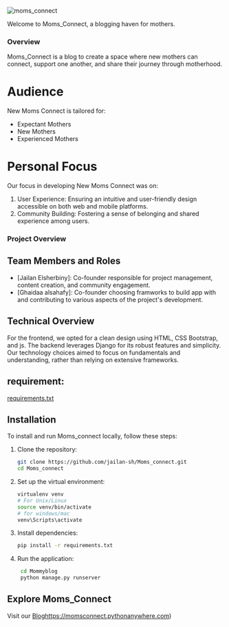 ![moms_connect](https://img.pikbest.com/backgrounds/20220119/mother-baby-gynecology-woman-pink_6245648.jpg!sw800)


Welcome to Moms_Connect, a blogging haven for mothers.

### Overview

Moms_Connect is a blog to create a space where new mothers can connect, support one another, and share their journey through motherhood.

# Audience
New Moms Connect is tailored for:
- Expectant Mothers
- New Mothers
- Experienced Mothers

# Personal Focus
Our focus in developing New Moms Connect was on:
1. User Experience: Ensuring an intuitive and user-friendly design accessible on both web and mobile platforms.
2. Community Building: Fostering a sense of belonging and shared experience among users.

### Project Overview

## Team Members and Roles

- [Jailan Elsherbiny]: Co-founder responsible for project management, content creation, and community engagement.
- [Ghaidaa alsahafy]: Co-founder choosing framworks to build app with and contributing to various aspects of the project's development.

## Technical Overview
For the frontend, we opted for a clean design using HTML, CSS Bootstrap, and js. The backend leverages Django for its robust features and simplicity. Our technology choices aimed to focus on fundamentals and understanding, rather than relying on extensive frameworks.

## requirement:
 [requirements.txt](./requirements.txt)

 ## Installation
To install and run Moms_connect locally, follow these steps:

1. Clone the repository:
   ```bash
   git clone https://github.com/jailan-sh/Moms_connect.git
   cd Moms_connect
   ```

2. Set up the virtual environment:
   ```bash
   virtualenv venv
   # For Unix/Linux
   source venv/bin/activate 
   # for windows/mac
   venv\Scripts\activate
   ```

3. Install dependencies:
   ```bash
   pip install -r requirements.txt
   ```

4. Run the application:
   ```bash
    cd Mommyblog
    python manage.py runserver
   ```

## Explore Moms_Connect

Visit our [Blog](https://momsconnect.pythonanywhere.com/)https://momsconnect.pythonanywhere.com)
